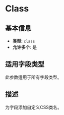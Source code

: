 # Class

## 基本信息

- **类型**: `class`
- **允许多个**: 是

## 适用字段类型

此参数适用于所有字段类型。

## 描述

为字段添加自定义CSS类名。

